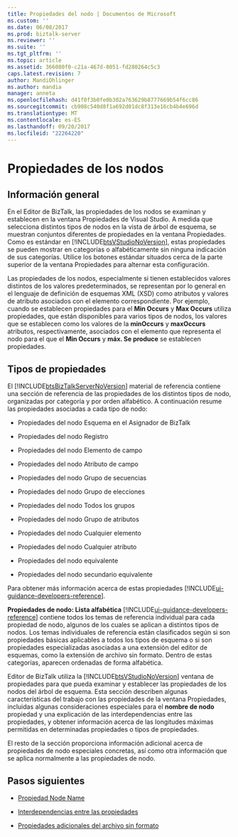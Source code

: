 ```yaml
---
title: Propiedades del nodo | Documentos de Microsoft
ms.custom: ''
ms.date: 06/08/2017
ms.prod: biztalk-server
ms.reviewer: ''
ms.suite: ''
ms.tgt_pltfrm: ''
ms.topic: article
ms.assetid: 366080f0-c21a-467d-8051-fd280264c5c3
caps.latest.revision: 7
author: MandiOhlinger
ms.author: mandia
manager: anneta
ms.openlocfilehash: d41f0f3b0fe0b302a763629b8777669b54f6cc86
ms.sourcegitcommit: cb908c540d8f1a692d01dc8f313e16cb4b4e696d
ms.translationtype: MT
ms.contentlocale: es-ES
ms.lasthandoff: 09/20/2017
ms.locfileid: "22264220"
---
```

# <a name="node-properties"></a>Propiedades de los nodos

## <a name="overview"></a>Información general
En el Editor de BizTalk, las propiedades de los nodos se examinan y establecen en la ventana Propiedades de Visual Studio. A medida que selecciona distintos tipos de nodos en la vista de árbol de esquema, se muestran conjuntos diferentes de propiedades en la ventana Propiedades. Como es estándar en [!INCLUDE[btsVStudioNoVersion](../includes/btsvstudionoversion-md.md)], estas propiedades se pueden mostrar en categorías o alfabéticamente sin ninguna indicación de sus categorías. Utilice los botones estándar situados cerca de la parte superior de la ventana Propiedades para alternar esta configuración.  
  
 Las propiedades de los nodos, especialmente si tienen establecidos valores distintos de los valores predeterminados, se representan por lo general en el lenguaje de definición de esquemas XML (XSD) como atributos y valores de atributo asociados con el elemento correspondiente. Por ejemplo, cuando se establecen propiedades para el **Min Occurs** y **Max Occurs** utiliza propiedades, que están disponibles para varios tipos de nodos, los valores que se establecen como los valores de la **minOccurs** y **maxOccurs** atributos, respectivamente, asociados con el elemento que representa el nodo para el que el **Min Occurs** y **máx. Se produce** se establecen propiedades.  

## <a name="property-types"></a>Tipos de propiedades
 El [!INCLUDE[btsBizTalkServerNoVersion](../includes/btsbiztalkservernoversion-md.md)] material de referencia contiene una sección de referencia de las propiedades de los distintos tipos de nodo, organizadas por categoría y por orden alfabético. A continuación resume las propiedades asociadas a cada tipo de nodo:  
  
-   Propiedades del nodo Esquema en el Asignador de BizTalk
  
-   Propiedades del nodo Registro
  
-   Propiedades del nodo Elemento de campo
  
-   Propiedades del nodo Atributo de campo
  
-   Propiedades del nodo Grupo de secuencias
  
-   Propiedades del nodo Grupo de elecciones 
  
-   Propiedades del nodo Todos los grupos
  
-   Propiedades del nodo Grupo de atributos
  
-   Propiedades del nodo Cualquier elemento
  
-   Propiedades del nodo Cualquier atributo
  
-   Propiedades del nodo equivalente
  
-   Propiedades del nodo secundario equivalente

Para obtener más información acerca de estas propiedades [!INCLUDE[ui-guidance-developers-reference](../includes/ui-guidance-developers-reference.md)].
  
 **Propiedades de nodo: Lista alfabética** [!INCLUDE[ui-guidance-developers-reference](../includes/ui-guidance-developers-reference.md)] contiene todos los temas de referencia individual para cada propiedad de nodo, algunos de los cuales se aplican a distintos tipos de nodos. Los temas individuales de referencia están clasificados según si son propiedades básicas aplicables a todos los tipos de esquema o si son propiedades especializadas asociadas a una extensión del editor de esquemas, como la extensión de archivo sin formato. Dentro de estas categorías, aparecen ordenadas de forma alfabética.  
  
 Editor de BizTalk utiliza la [!INCLUDE[btsVStudioNoVersion](../includes/btsvstudionoversion-md.md)] ventana de propiedades para que pueda examinar y establecer las propiedades de los nodos del árbol de esquema. Esta sección describen algunas características del trabajo con las propiedades de la ventana Propiedades, incluidas algunas consideraciones especiales para el **nombre de nodo** propiedad y una explicación de las interdependencias entre las propiedades, y obtener información acerca de las longitudes máximas permitidas en determinadas propiedades o tipos de propiedades.  
  
 El resto de la sección proporciona información adicional acerca de propiedades de nodo especiales concretas, así como otra información que se aplica normalmente a las propiedades de nodo.  
  
## <a name="next-steps"></a>Pasos siguientes
  
-   [Propiedad Node Name](../core/node-name-property.md)  
  
-   [Interdependencias entre las propiedades](../core/property-interdependencies.md)  
  
-   [Propiedades adicionales del archivo sin formato](../core/additional-flat-file-properties.md)